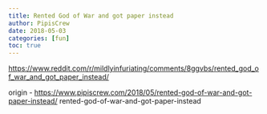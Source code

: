 ```yaml
---
title: Rented God of War and got paper instead
author: PipisCrew
date: 2018-05-03
categories: [fun]
toc: true
---
```


https://www.reddit.com/r/mildlyinfuriating/comments/8ggvbs/rented_god_of_war_and_got_paper_instead/

origin - https://www.pipiscrew.com/2018/05/rented-god-of-war-and-got-paper-instead/ rented-god-of-war-and-got-paper-instead